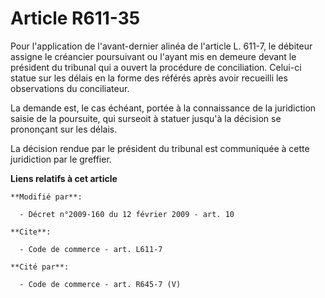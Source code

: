 # Article R611-35

Pour l'application de l'avant-dernier alinéa de l'article L. 611-7, le débiteur assigne le créancier poursuivant ou l'ayant
mis en demeure devant le président du tribunal qui a ouvert la procédure de conciliation. Celui-ci statue sur les délais en
la forme des référés après avoir recueilli les observations du conciliateur. 

La demande est, le cas échéant, portée à la connaissance de la juridiction saisie de la poursuite, qui surseoit à statuer
jusqu'à la décision se prononçant sur les délais. 

La décision rendue par le président du tribunal est communiquée à cette juridiction par le greffier.

**Liens relatifs à cet article**

	**Modifié par**:

	  - Décret n°2009-160 du 12 février 2009 - art. 10

	**Cite**:

	  - Code de commerce - art. L611-7

	**Cité par**:

	  - Code de commerce - art. R645-7 (V)
